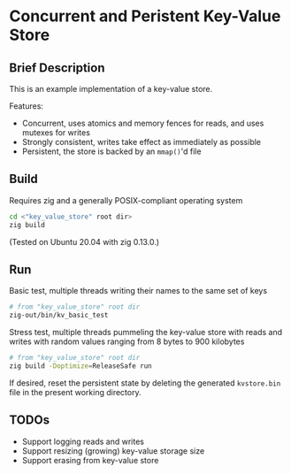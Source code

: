 # Concurrent and Peristent Key-Value Store


## Brief Description

This is an example implementation of a key-value store.

Features:
- Concurrent, uses atomics and memory fences for reads, and uses mutexes for writes
- Strongly consistent, writes take effect as immediately as possible
- Persistent, the store is backed by an `mmap()`'d file


## Build

Requires zig and a generally POSIX-compliant operating system
```bash
cd <"key_value_store" root dir>
zig build
```
(Tested on Ubuntu 20.04 with zig 0.13.0.)


## Run

Basic test, multiple threads writing their names to the same set of keys
```bash
# from "key_value_store" root dir
zig-out/bin/kv_basic_test
```

Stress test, multiple threads pummeling the key-value store with reads and writes with random values ranging from 8 bytes to 900 kilobytes
```bash
# from "key_value_store" root dir
zig build -Doptimize=ReleaseSafe run
```

If desired, reset the persistent state by deleting the generated `kvstore.bin` file in the present working directory.


## TODOs

- Support logging reads and writes
- Support resizing (growing) key-value storage size
- Support erasing from key-value store
